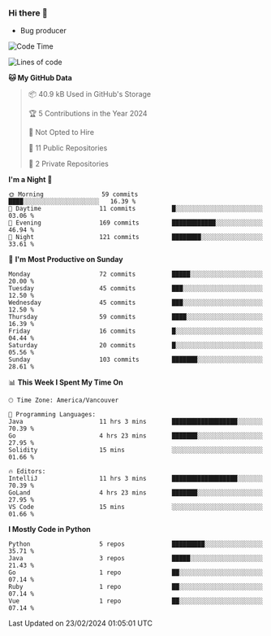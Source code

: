 ### Hi there 👋
* Bug producer


<!--START_SECTION:waka-->
![Code Time](http://img.shields.io/badge/Code%20Time-1%2C107%20hrs%2051%20mins-blue)

![Lines of code](https://img.shields.io/badge/From%20Hello%20World%20I%27ve%20Written-83.6%20thousand%20lines%20of%20code-blue)

**🐱 My GitHub Data** 

> 📦 40.9 kB Used in GitHub's Storage 
 > 
> 🏆 5 Contributions in the Year 2024
 > 
> 🚫 Not Opted to Hire
 > 
> 📜 11 Public Repositories 
 > 
> 🔑 2 Private Repositories 
 > 
**I'm a Night 🦉** 

```text
🌞 Morning                59 commits          ████░░░░░░░░░░░░░░░░░░░░░   16.39 % 
🌆 Daytime                11 commits          █░░░░░░░░░░░░░░░░░░░░░░░░   03.06 % 
🌃 Evening                169 commits         ████████████░░░░░░░░░░░░░   46.94 % 
🌙 Night                  121 commits         ████████░░░░░░░░░░░░░░░░░   33.61 % 
```
📅 **I'm Most Productive on Sunday** 

```text
Monday                   72 commits          █████░░░░░░░░░░░░░░░░░░░░   20.00 % 
Tuesday                  45 commits          ███░░░░░░░░░░░░░░░░░░░░░░   12.50 % 
Wednesday                45 commits          ███░░░░░░░░░░░░░░░░░░░░░░   12.50 % 
Thursday                 59 commits          ████░░░░░░░░░░░░░░░░░░░░░   16.39 % 
Friday                   16 commits          █░░░░░░░░░░░░░░░░░░░░░░░░   04.44 % 
Saturday                 20 commits          █░░░░░░░░░░░░░░░░░░░░░░░░   05.56 % 
Sunday                   103 commits         ███████░░░░░░░░░░░░░░░░░░   28.61 % 
```


📊 **This Week I Spent My Time On** 

```text
🕑︎ Time Zone: America/Vancouver

💬 Programming Languages: 
Java                     11 hrs 3 mins       ██████████████████░░░░░░░   70.39 % 
Go                       4 hrs 23 mins       ███████░░░░░░░░░░░░░░░░░░   27.95 % 
Solidity                 15 mins             ░░░░░░░░░░░░░░░░░░░░░░░░░   01.66 % 

🔥 Editors: 
IntelliJ                 11 hrs 3 mins       ██████████████████░░░░░░░   70.39 % 
GoLand                   4 hrs 23 mins       ███████░░░░░░░░░░░░░░░░░░   27.95 % 
VS Code                  15 mins             ░░░░░░░░░░░░░░░░░░░░░░░░░   01.66 % 
```

**I Mostly Code in Python** 

```text
Python                   5 repos             █████████░░░░░░░░░░░░░░░░   35.71 % 
Java                     3 repos             █████░░░░░░░░░░░░░░░░░░░░   21.43 % 
Go                       1 repo              ██░░░░░░░░░░░░░░░░░░░░░░░   07.14 % 
Ruby                     1 repo              ██░░░░░░░░░░░░░░░░░░░░░░░   07.14 % 
Vue                      1 repo              ██░░░░░░░░░░░░░░░░░░░░░░░   07.14 % 
```




 Last Updated on 23/02/2024 01:05:01 UTC
<!--END_SECTION:waka-->
